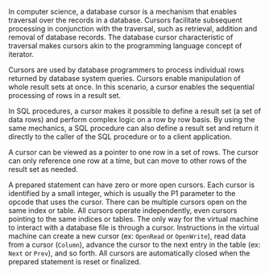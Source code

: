 In computer science, a database cursor is a mechanism that enables traversal over the records in a database. Cursors facilitate subsequent processing in conjunction with the traversal, such as retrieval, addition and removal of database records. The database cursor characteristic of traversal makes cursors akin to the programming language concept of iterator.

Cursors are used by database programmers to process individual rows returned by database system queries. Cursors enable manipulation of whole result sets at once. In this scenario, a cursor enables the sequential processing of rows in a result set.

In SQL procedures, a cursor makes it possible to define a result set (a set of data rows) and perform complex logic on a row by row basis. By using the same mechanics, a SQL procedure can also define a result set and return it directly to the caller of the SQL procedure or to a client application.

A cursor can be viewed as a pointer to one row in a set of rows. The cursor can only reference one row at a time, but can move to other rows of the result set as needed.

A prepared statement can have zero or more open cursors. Each cursor is identified by a small integer, which is usually the P1 parameter to the opcode that uses the cursor. There can be multiple cursors open on the same index or table. All cursors operate independently, even cursors pointing to the same indices or tables. The only way for the virtual machine to interact with a database file is through a cursor. Instructions in the virtual machine can create a new cursor (ex: `OpenRead` or `OpenWrite`), read data from a cursor (`Column`), advance the cursor to the next entry in the table (ex: `Next` or `Prev`), and so forth. All cursors are automatically closed when the prepared statement is reset or finalized. 
